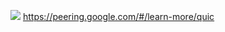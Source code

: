 ![](https://peering.google.com/static/images/quic_layers.png)
https://peering.google.com/#/learn-more/quic